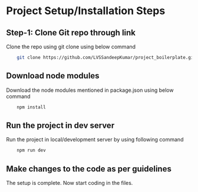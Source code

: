 # Project Setup/Installation Steps

## Step-1: Clone Git repo through link

Clone the repo using git clone using below command
``` bash
    git clone https://github.com/LVSSandeepKumar/project_boilerplate.git
```

## Download node modules

Download the node modules mentioned in package.json using below command
``` bash
    npm install 
```

## Run the project in dev server

Run the project in local/development server by using following command

```bash
    npm run dev
```

## Make changes to the code as per guidelines

The setup is complete. Now start coding in the files.